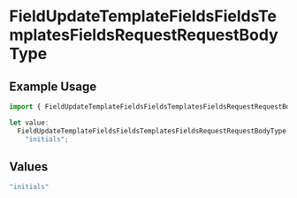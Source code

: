 # FieldUpdateTemplateFieldsFieldsTemplatesFieldsRequestRequestBodyType

## Example Usage

```typescript
import { FieldUpdateTemplateFieldsFieldsTemplatesFieldsRequestRequestBodyType } from "@documenso/sdk-typescript/models/operations";

let value:
  FieldUpdateTemplateFieldsFieldsTemplatesFieldsRequestRequestBodyType =
    "initials";
```

## Values

```typescript
"initials"
```